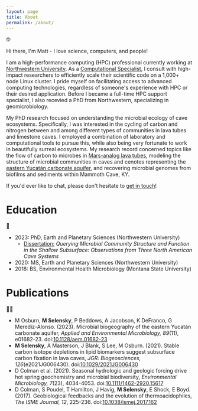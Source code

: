 ```yaml
---
layout: page
title: About
permalink: /about/
---
```


:nerd_face:

Hi there, I'm Matt - I love science, computers, and people! 

I am a high-performance computing (HPC) professional currently working at [Northwestern University](https://www.it.northwestern.edu/departments/it-services-support/research/). As a [Computational Specialist](https://www.it.northwestern.edu/departments/it-services-support/research/staff/selensky.html), I consult with high-impact researchers to efficiently scale their scientific code on a 1,000+ node Linux cluster. I pride myself on facilitating access to advanced computing technologies, regardless of someone's experience with HPC or their desired application. Before I became a full-time HPC support specialist, I also recevied a PhD from Northwestern, specializing in geomicrobiology.

My PhD research focused on understanding the microbial ecology of cave ecosystems. Specifically, I was interested in the cycling of carbon and nitrogen between and among different types of communities in lava tubes and limestone caves. I employed a combination of laboratory and computational tools to pursue this, while also being very fortunate to work in beautifully surreal ecosystems. My research record concerned topics like the flow of carbon to microbes in [Mars-analog lava tubes](https://eos.org/research-spotlights/earthly-lava-tubes-may-offer-insights-into-extraterrestrial-life), modeling the structure of microbial communities in caves and cenotes representing the [eastern Yucatán carbonate aquifer](https://news.northwestern.edu/stories/2023/11/yucatans-underwater-caves-host-diverse-microbial-communities/), and recovering microbial genomes from biofilms and sediments within Mammoth Cave, KY. 

If you'd ever like to chat, please don't hesitate to [get in touch](mailto:m.selensky@protonmail.com)!

# Education

:open_book: 

- 2023: PhD, Earth and Planetary Sciences (Northwestern University)
  - [Dissertation:](https://arch.library.northwestern.edu/concern/generic_works/5t34sk11p) *Querying Microbial Community Structure and Function in the Shallow Subsurface: Observations from Three North American Cave Systems*
- 2020: MS, Earth and Planetary Sciences (Northwestern University)
- 2018: BS, Environmental Health Microbiology (Montana State University)

# Publications

:man_technologist:

- M Osburn, **M Selensky**, P Beddows, A Jacobson, K DeFranco, G Merediz-Alonso. (2023). Microbial biogeography of the eastern Yucatán carbonate aquifer, *Applied and Environmental Microbiology, 89*(11), e01682-23. doi:[10.1128/aem.01682-23](https://doi.org/10.1128/aem.01682-23) 
- **M Selensky**, A Masterson, J Blank, S Lee, M Osburn. (2021). Stable carbon isotope depletions in lipid biomarkers suggest subsurface carbon fixation in lava caves, *JGR: Biogeosciences, 126*(e2021JG006430). doi:[10.1029/2021JG006430](https://doi.org/10.1029/2021JG006430)
- D Colman et al. (2021). Seasonal hydrologic and geologic forcing drive hot spring geochemistry and microbial biodiversity, *Environmental Microbiology, 7*(23), 4034-4053. doi:[10.1111/1462-2920.15617](https://doi.org/10.1111/1462-2920.15617)
- D Colman, S Poudel, T Hamilton, J Havig, **M Selensky**, E Shock, E Boyd. (2017). Geobiological feedbacks and the evolution of thermoacidophiles, *The ISME Journal, 12*, 225-236. doi:[10.1038/ismej.2017.162](https://doi.org/10.1038/ismej.2017.162)

